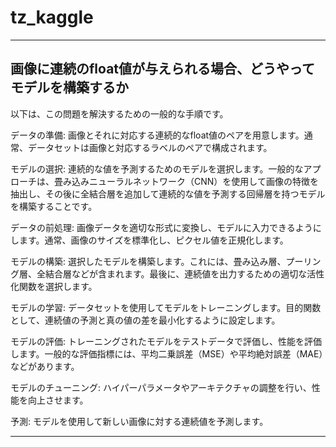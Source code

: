 # tz_kaggle


---

## 画像に連続のfloat値が与えられる場合、どうやってモデルを構築するか

以下は、この問題を解決するための一般的な手順です。

データの準備: 画像とそれに対応する連続的なfloat値のペアを用意します。通常、データセットは画像と対応するラベルのペアで構成されます。

モデルの選択: 連続的な値を予測するためのモデルを選択します。一般的なアプローチは、畳み込みニューラルネットワーク（CNN）を使用して画像の特徴を抽出し、その後に全結合層を追加して連続的な値を予測する回帰層を持つモデルを構築することです。

データの前処理: 画像データを適切な形式に変換し、モデルに入力できるようにします。通常、画像のサイズを標準化し、ピクセル値を正規化します。

モデルの構築: 選択したモデルを構築します。これには、畳み込み層、プーリング層、全結合層などが含まれます。最後に、連続値を出力するための適切な活性化関数を選択します。

モデルの学習: データセットを使用してモデルをトレーニングします。目的関数として、連続値の予測と真の値の差を最小化するように設定します。

モデルの評価: トレーニングされたモデルをテストデータで評価し、性能を評価します。一般的な評価指標には、平均二乗誤差（MSE）や平均絶対誤差（MAE）などがあります。

モデルのチューニング: ハイパーパラメータやアーキテクチャの調整を行い、性能を向上させます。

予測: モデルを使用して新しい画像に対する連続値を予測します。

---
